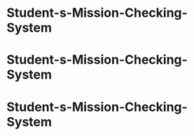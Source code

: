 # Student-s-Mission-Checking-System
# Student-s-Mission-Checking-System
# Student-s-Mission-Checking-System
